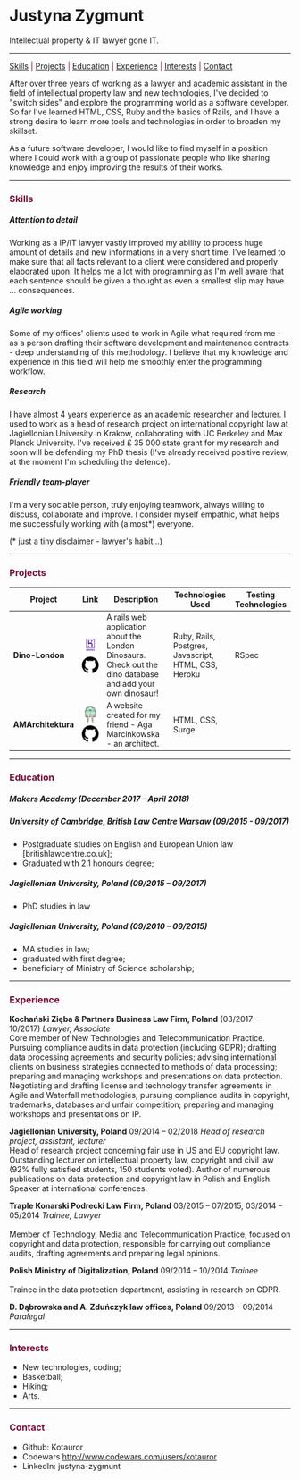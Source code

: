 # Justyna Zygmunt

Intellectual property & IT lawyer gone IT.

***

<span style="color:#7a0f38">[Skills](#skills) | [Projects](#projects) | [Education](#education) | [Experience](#experience) | [Interests](#interests) | [Contact](#contact) </span>

After over three years of working as a lawyer and academic assistant in the field of intellectual property law and new technologies, I've decided to "switch sides" and explore the programming world as a software developer. So far I've learned HTML, CSS, Ruby and the basics of Rails, and I have a strong desire to learn more tools and technologies in order to broaden my skillset.

As a future software developer, I would like to find myself in a position where I could work with a group of passionate people who like sharing knowledge and enjoy improving the results of their works.

***

### <a name="skills"><span style="color:#7a0f38">Skills</span></a>

##### Attention to detail

Working as a IP/IT lawyer vastly improved my ability to process huge amount of details and new informations in a very short time. I've learned to make sure that all facts relevant to a client were considered and properly elaborated upon. It helps me a lot with programming as I'm well aware that each sentence should be given a thought as even a smallest slip may have ... consequences.

##### Agile working

Some of my offices' clients used to work in Agile what required from me - as a person drafting their software development and maintenance contracts - deep understanding of this methodology. I believe that my knowledge and experience in this field will help me smoothly enter the programming workflow.

##### Research

I have almost 4 years experience as an academic researcher and lecturer. I used to work as a head of research project on international copyright law at Jagiellonian University in Krakow, collaborating with UC Berkeley and Max Planck University. I've received £ 35 000 state grant for my research and soon will be defending my PhD thesis (I've already received positive review, at the moment I'm scheduling the defence).

##### Friendly team-player

I'm a very sociable person, truly enjoying teamwork, always willing to discuss, collaborate and improve. I consider myself empathic, what helps me successfully working with (almost*) everyone.

(* just a tiny disclaimer - lawyer's habit...)

***

### <a name="projects"><span style="color:#7a0f38">Projects</span></a>

Project | Link | Description | Technologies Used| Testing Technologies
--- | --- | --- | --- | ---
**Dino-London** | <a href="https://london-dinosaurs.herokuapp.com"><img src="logos/hosting_heroku.png" width="60"></a><a href="https://github.com/Kotauror/Dinosaurs"><img src="logos/github.png" width="60"></a> |A rails web application about the London Dinosaurs. Check out the dino database and add your own dinosaur! | Ruby, Rails, Postgres, Javascript, HTML, CSS, Heroku | RSpec
**AMArchitektura** | <a href="http://amarchitektura.surge.sh"><img src="logos/surge.png" width="60"></a> <a href="https://github.com/Kotauror/AMArchitektura"><img src="logos/github.png" width="60"></a> | A website created for my friend - Aga Marcinkowska - an architect. | HTML, CSS, Surge |

***

### <a name="education"><span style="color:#7a0f38">Education</span></a>

##### Makers Academy (December 2017 - April 2018)

##### University of Cambridge, British Law Centre Warsaw (09/2015 - 09/2017)
* Postgraduate studies on English and European Union law [britishlawcentre.co.uk];
* Graduated with 2.1 honours degree;

##### Jagiellonian University, Poland (09/2015 – 09/2017)
* PhD studies in law

##### Jagiellonian University, Poland (09/2010 – 09/2015)
* MA studies in law;
* graduated with first degree;
* beneficiary of Ministry of Science scholarship;

***

### <a name="experience"><span style="color:#7a0f38">Experience</span></a>

**Kochański Zięba & Partners Business Law Firm, Poland** (03/2017 – 10/2017)
*Lawyer, Associate* <br>
Core member of New Technologies and Telecommunication Practice. <br>
Pursuing compliance audits in data protection (including GDPR); drafting data processing agreements and security policies; advising international clients on business strategies connected to methods of data processing; preparing and managing workshops and presentations on data protection. <br>
Negotiating and drafting license and technology transfer agreements in Agile and Waterfall methodologies; pursuing compliance audits in copyright, trademarks, databases and unfair competition; preparing and managing workshops and presentations on IP.

**Jagiellonian University, Poland** 09/2014 – 02/2018
*Head of research project, assistant, lecturer* <br>
Head of research project concerning fair use in US and EU copyright law. Outstanding lecturer on intellectual property law, copyright and civil law (92% fully satisfied students, 150 students voted). Author of numerous publications on data protection and copyright law in Polish and English. Speaker at international conferences.

**Traple Konarski Podrecki Law Firm, Poland** 03/2015 – 07/2015, 03/2014 – 05/2014
*Trainee, Lawyer* <br>     
Member of Technology, Media and Telecommunication Practice, focused on copyright and data protection, responsible for carrying out compliance audits, drafting agreements and preparing legal opinions.

**Polish Ministry of Digitalization, Poland** 09/2014 – 10/2014
*Trainee* <br>                                      
Trainee in the data protection department, assisting in research on GDPR.  

**D. Dąbrowska and A. Zduńczyk law offices, Poland** 09/2013 – 09/2014
*Paralegal* <br>

***

### <a name="interests"><span style="color:#7a0f38">Interests</span></a>

* New technologies, coding;
* Basketball;
* Hiking;
* Arts.

***

### <a name="contact"><span style="color:#7a0f38">Contact</span></a>

* Github: Kotauror
* Codewars http://www.codewars.com/users/kotauror
* LinkedIn: justyna-zygmunt
